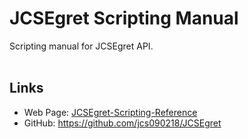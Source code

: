# JCSEgret Scripting Manual #

Scripting manual for JCSEgret API. <br/><br/>

## Links ##
* Web Page: <a href="http://www.jcs-profile.com:3002">JCSEgret-Scripting-Reference</a>
* GitHub: <a href="https://github.com/jcs090218/JCSEgret">https://github.com/jcs090218/JCSEgret</a>
